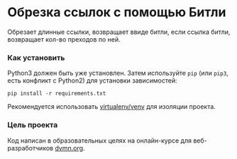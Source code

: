 # Обрезка ссылок с помощью Битли

Обрезает длинные ссылки, возвращает ввиде битли, если ссылка битли, возвращает кол-во преходов по ней.

### Как установить


Python3 должен быть уже установлен. 
Затем используйте `pip` (или `pip3`, есть конфликт с Python2) для установки зависимостей:
```
pip install -r requirements.txt
```
Рекомендуется использовать [virtualenv/venv](https://docs.python.org/3/library/venv.html?highlight=venv#module-venv)
для изоляции проекта.
### Цель проекта

Код написан в образовательных целях на онлайн-курсе для веб-разработчиков [dvmn.org](https://dvmn.org/).